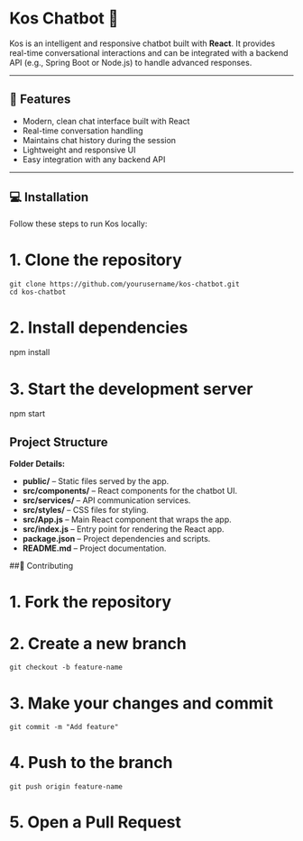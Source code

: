 # Kos Chatbot 🤖

Kos is an intelligent and responsive chatbot built with **React**. It provides real-time conversational interactions and can be integrated with a backend API (e.g., Spring Boot or Node.js) to handle advanced responses.

---

## 🚀 Features

- Modern, clean chat interface built with React  
- Real-time conversation handling  
- Maintains chat history during the session  
- Lightweight and responsive UI  
- Easy integration with any backend API  

---


## 💻 Installation

Follow these steps to run Kos locally:

# 1. Clone the repository
```
git clone https://github.com/yourusername/kos-chatbot.git
cd kos-chatbot
```

# 2. Install dependencies
npm install

# 3. Start the development server
npm start

## Project Structure

**Folder Details:**

- **public/** – Static files served by the app.  
- **src/components/** – React components for the chatbot UI.  
- **src/services/** – API communication services.  
- **src/styles/** – CSS files for styling.  
- **src/App.js** – Main React component that wraps the app.  
- **src/index.js** – Entry point for rendering the React app.  
- **package.json** – Project dependencies and scripts.  
- **README.md** – Project documentation.

##🤝 Contributing

# 1. Fork the repository

# 2. Create a new branch
```
git checkout -b feature-name
```

# 3. Make your changes and commit
```
git commit -m "Add feature"

```

# 4. Push to the branch
```
git push origin feature-name

```

# 5. Open a Pull Request
        

